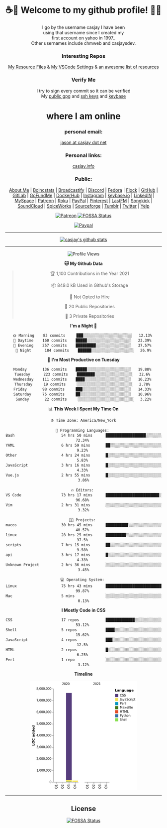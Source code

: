 <div align="center">  
  
# <strong> ☕👋 Welcome to my github profile! 👋🚀 </strong>  
  
I go by the username casjay I have been  
using that username since I created my  
first account on yahoo in 1997..  
Other usernames include chmweb and casjaysdev.  
  
### <strong> Interesting Repos </strong>  
[My Resource Files](https://github.com/casjay/resources) & 
[My VSCode Settings](https://github.com/casjay/vs-code) & 
[an awesome list of resources](https://github.com/casjay/awesome)
  
### <strong> Verify Me </strong>
I try to sign every commit so it can be verified  
My [public gpg](https://github.com/casjay/public/raw/master/jason.asc) and 
[ssh keys](https://github.com/casjay/public/raw/master/ssh_id.pub) and 
[keybase](https://keybase.io/casjay)  
  
# <strong> where I am online </strong>  
  
### <strong> personal email: </strong>  
[jason at casjay dot net](mailto:jason@casjay.net)  

### <strong> Personal links: </strong>  
[casjay.info](http://casjay.info)  
  
### <strong> Public: </strong>  
[About.Me](https://about.me/casjay) | 
[Boincstats](https://boincstats.com/en/page/profile/user/34665/) | 
[Broadcastify](http://www.radioreference.com/apps/user/?uid=184850) | 
[Discord](https://discord.gg/z2wS84v) | 
[Fedora](https://copr.fedorainfracloud.org/coprs/casjay) | 
[Flock](http://casjay.flock.com) | 
[GitHub](http://github.com/casjay) | 
[GitLab](http://gitlab.com/casjay) | 
[GoFundMe](https://www.gofundme.com/casjay) | 
[DockerHub](https://hub.docker.com/r/casjay/) | 
[Instagram](https://www.instagram.com/casjay/) | 
[keybase.io](http://keybase.io/casjay) | 
[LinkedIN](http://linkedin.com/in/casjay) | 
[MySpace](https://myspace.com/casjay) | 
[Patreon](https://www.patreon.com/casjay) | 
[Roku](https://my.roku.com/add/casjaysdev) | 
[PayPal](https://paypal.me/casjaysdev) | 
[Pinterest](https://www.pinterest.com/casjaysdev) | 
[LastFM](https://www.last.fm/user/Casjay) | 
[Songkick](https://www.songkick.com/users/casjay) | 
[SoundCloud](https://soundcloud.com/casjay) | 
[SpiceWorks](https://community.spiceworks.com/people/casjay) | 
[Sourceforge](https://sourceforge.net/u/chmweb/profile/) | 
[Tumblr](https://casjay.tumblr.com) | 
[Twitter](https://twitter.com/casjay) | 
[Yelp](https://www.yelp.com/user_details?userid=vSxaZZdqte5WhkOlsPqReQ)  
  
[![Patreon](https://img.shields.io/badge/patreon-donate-orange.svg)](https://www.patreon.com/casjay) [![FOSSA Status](https://app.fossa.com/api/projects/git%2Bgithub.com%2Fcasjay%2Fcasjay.svg?type=shield)](https://app.fossa.com/projects/git%2Bgithub.com%2Fcasjay%2Fcasjay?ref=badge_shield)

[![Paypal](https://img.shields.io/badge/Donate-PayPal-green.svg)](https://www.paypal.me/casjaysdev)  
  
---
[![casjay's github stats](https://gh-readme-stats.casjay.now.sh/api/?theme=dracula&username=casjay&show_icons=true)](https://github.com/casjay)  
  
---
<!--START_SECTION:waka-->
![Profile Views](http://img.shields.io/badge/Profile%20Views-58-blue)

**🐱 My Github Data** 

> 🏆 1,100 Contributions in the Year 2021
 > 
> 📦 849.0 kB Used in Github's Storage 
 > 
> 🚫 Not Opted to Hire
 > 
> 📜 20 Public Repositories 
 > 
> 🔑 3 Private Repositories  
 > 
**I'm a Night 🦉** 

```text
🌞 Morning    83 commits     ███░░░░░░░░░░░░░░░░░░░░░░   12.13% 
🌆 Daytime    160 commits    █████░░░░░░░░░░░░░░░░░░░░   23.39% 
🌃 Evening    257 commits    █████████░░░░░░░░░░░░░░░░   37.57% 
🌙 Night      184 commits    ██████░░░░░░░░░░░░░░░░░░░   26.9%

```
📅 **I'm Most Productive on Tuesday** 

```text
Monday       136 commits    █████░░░░░░░░░░░░░░░░░░░░   19.88% 
Tuesday      223 commits    ████████░░░░░░░░░░░░░░░░░   32.6% 
Wednesday    111 commits    ████░░░░░░░░░░░░░░░░░░░░░   16.23% 
Thursday     19 commits     ░░░░░░░░░░░░░░░░░░░░░░░░░   2.78% 
Friday       98 commits     ███░░░░░░░░░░░░░░░░░░░░░░   14.33% 
Saturday     75 commits     ██░░░░░░░░░░░░░░░░░░░░░░░   10.96% 
Sunday       22 commits     ░░░░░░░░░░░░░░░░░░░░░░░░░   3.22%

```


📊 **This Week I Spent My Time On** 

```text
⌚︎ Time Zone: America/New_York

💬 Programming Languages: 
Bash                     54 hrs 50 mins      ██████████████████░░░░░░░   72.34% 
YAML                     6 hrs 59 mins       ██░░░░░░░░░░░░░░░░░░░░░░░   9.23% 
Other                    4 hrs 24 mins       █░░░░░░░░░░░░░░░░░░░░░░░░   5.83% 
JavaScript               3 hrs 16 mins       █░░░░░░░░░░░░░░░░░░░░░░░░   4.33% 
Vue.js                   2 hrs 55 mins       █░░░░░░░░░░░░░░░░░░░░░░░░   3.86%

🔥 Editors: 
VS Code                  73 hrs 17 mins      ████████████████████████░   96.68% 
Vim                      2 hrs 31 mins       ░░░░░░░░░░░░░░░░░░░░░░░░░   3.32%

🐱‍💻 Projects: 
macos                    30 hrs 45 mins      ██████████░░░░░░░░░░░░░░░   40.57% 
linux                    28 hrs 25 mins      █████████░░░░░░░░░░░░░░░░   37.5% 
scripts                  7 hrs 15 mins       ██░░░░░░░░░░░░░░░░░░░░░░░   9.58% 
api                      3 hrs 17 mins       █░░░░░░░░░░░░░░░░░░░░░░░░   4.33% 
Unknown Project          2 hrs 36 mins       ░░░░░░░░░░░░░░░░░░░░░░░░░   3.45%

💻 Operating System: 
Linux                    75 hrs 43 mins      █████████████████████████   99.87% 
Mac                      5 mins              ░░░░░░░░░░░░░░░░░░░░░░░░░   0.13%

```

**I Mostly Code in CSS** 

```text
CSS                      17 repos            █████████████░░░░░░░░░░░░   53.12% 
Shell                    5 repos             ████░░░░░░░░░░░░░░░░░░░░░   15.62% 
JavaScript               4 repos             ███░░░░░░░░░░░░░░░░░░░░░░   12.5% 
HTML                     2 repos             █░░░░░░░░░░░░░░░░░░░░░░░░   6.25% 
Perl                     1 repo              ░░░░░░░░░░░░░░░░░░░░░░░░░   3.12%

```


**Timeline**

![Chart not found](https://raw.githubusercontent.com/casjay/casjay/master/charts/bar_graph.png) 


<!--END_SECTION:waka-->
  
---

## License
[![FOSSA Status](https://app.fossa.com/api/projects/git%2Bgithub.com%2Fcasjay%2Fcasjay.svg?type=large)](https://app.fossa.com/projects/git%2Bgithub.com%2Fcasjay%2Fcasjay?ref=badge_large)

</div>  
